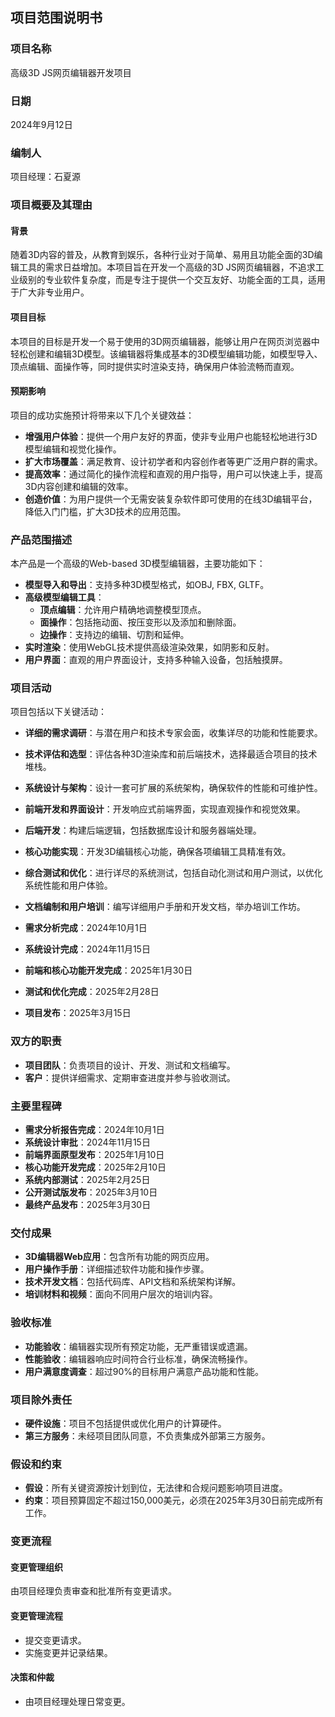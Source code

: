 ## 项目范围说明书

### 项目名称

高级3D JS网页编辑器开发项目

### 日期

2024年9月12日

### 编制人

项目经理：石夏源

### 项目概要及其理由

#### 背景

随着3D内容的普及，从教育到娱乐，各种行业对于简单、易用且功能全面的3D编辑工具的需求日益增加。本项目旨在开发一个高级的3D JS网页编辑器，不追求工业级别的专业软件复杂度，而是专注于提供一个交互友好、功能全面的工具，适用于广大非专业用户。

#### 项目目标

本项目的目标是开发一个易于使用的3D网页编辑器，能够让用户在网页浏览器中轻松创建和编辑3D模型。该编辑器将集成基本的3D模型编辑功能，如模型导入、顶点编辑、面操作等，同时提供实时渲染支持，确保用户体验流畅而直观。

#### 预期影响

项目的成功实施预计将带来以下几个关键效益：

- **增强用户体验**：提供一个用户友好的界面，使非专业用户也能轻松地进行3D模型编辑和视觉化操作。
- **扩大市场覆盖**：满足教育、设计初学者和内容创作者等更广泛用户群的需求。
- **提高效率**：通过简化的操作流程和直观的用户指导，用户可以快速上手，提高3D内容创建和编辑的效率。
- **创造价值**：为用户提供一个无需安装复杂软件即可使用的在线3D编辑平台，降低入门门槛，扩大3D技术的应用范围。

### 产品范围描述

本产品是一个高级的Web-based 3D模型编辑器，主要功能如下：

- **模型导入和导出**：支持多种3D模型格式，如OBJ, FBX, GLTF。
- **高级模型编辑工具**：
  - **顶点编辑**：允许用户精确地调整模型顶点。
  - **面操作**：包括拖动面、按压变形以及添加和删除面。
  - **边操作**：支持边的编辑、切割和延伸。
- **实时渲染**：使用WebGL技术提供高级渲染效果，如阴影和反射。
- **用户界面**：直观的用户界面设计，支持多种输入设备，包括触摸屏。

### 项目活动

项目包括以下关键活动：

- **详细的需求调研**：与潜在用户和技术专家会面，收集详尽的功能和性能要求。
- **技术评估和选型**：评估各种3D渲染库和前后端技术，选择最适合项目的技术堆栈。
- **系统设计与架构**：设计一套可扩展的系统架构，确保软件的性能和可维护性。
- **前端开发和界面设计**：开发响应式前端界面，实现直观操作和视觉效果。
- **后端开发**：构建后端逻辑，包括数据库设计和服务器端处理。
- **核心功能实现**：开发3D编辑核心功能，确保各项编辑工具精准有效。
- **综合测试和优化**：进行详尽的系统测试，包括自动化测试和用户测试，以优化系统性能和用户体验。
- **文档编制和用户培训**：编写详细用户手册和开发文档，举办培训工作坊。

- **需求分析完成**：2024年10月1日
- **系统设计完成**：2024年11月15日
- **前端和核心功能开发完成**：2025年1月30日
- **测试和优化完成**：2025年2月28日
- **项目发布**：2025年3月15日

### 双方的职责

- **项目团队**：负责项目的设计、开发、测试和文档编写。
- **客户**：提供详细需求、定期审查进度并参与验收测试。

### 主要里程碑

- **需求分析报告完成**：2024年10月1日
- **系统设计审批**：2024年11月15日
- **前端界面原型发布**：2025年1月10日
- **核心功能开发完成**：2025年2月10日
- **系统内部测试**：2025年2月25日
- **公开测试版发布**：2025年3月10日
- **最终产品发布**：2025年3月30日

### 交付成果

- **3D编辑器Web应用**：包含所有功能的网页应用。
- **用户操作手册**：详细描述软件功能和操作步骤。
- **技术开发文档**：包括代码库、API文档和系统架构详解。
- **培训材料和视频**：面向不同用户层次的培训内容。

### 验收标准

- **功能验收**：编辑器实现所有预定功能，无严重错误或遗漏。
- **性能验收**：编辑器响应时间符合行业标准，确保流畅操作。
- **用户满意度调查**：超过90%的目标用户满意产品功能和性能。

### 项目除外责任

- **硬件设施**：项目不包括提供或优化用户的计算硬件。
- **第三方服务**：未经项目团队同意，不负责集成外部第三方服务。

### 假设和约束

- **假设**：所有关键资源按计划到位，无法律和合规问题影响项目进度。
- **约束**：项目预算固定不超过150,000美元，必须在2025年3月30日前完成所有工作。

### 变更流程

#### 变更管理组织

由项目经理负责审查和批准所有变更请求。

#### 变更管理流程

- 提交变更请求。
- 实施变更并记录结果。

#### 决策和仲裁

- 由项目经理处理日常变更。

  



